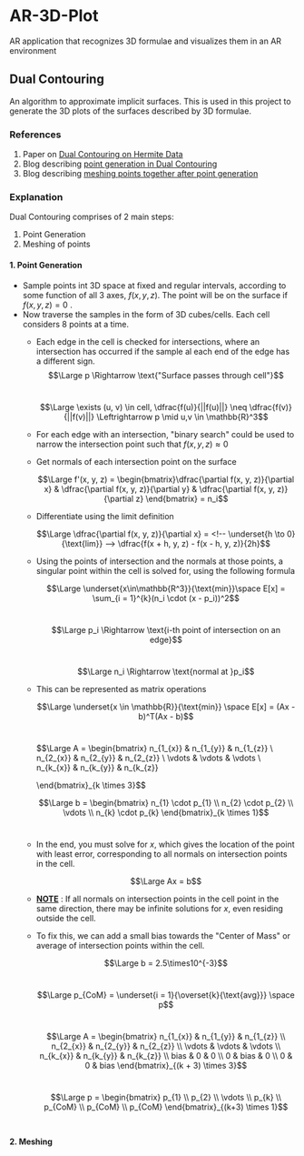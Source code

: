 # AR-3D-Plot
AR application that recognizes 3D formulae and visualizes them in an AR environment

## Dual Contouring 
An algorithm to approximate implicit surfaces. This is used in this project to generate the 3D plots of the surfaces described by 3D formulae.

### References
1. Paper on [Dual Contouring on Hermite Data](https://www.cs.rice.edu/~jwarren/papers/dualcontour.pdf)
2. Blog describing [point generation in Dual Contouring](https://www.boristhebrave.com/2018/04/15/dual-contouring-tutorial/)
3. Blog describing [meshing points together after point generation](https://bonsairobo.medium.com/smooth-voxel-mapping-a-technical-deep-dive-on-real-time-surface-nets-and-texturing-ef06d0f8ca14#a230)

### Explanation
Dual Contouring comprises of 2 main steps:
1. Point Generation 
2. Meshing of points

#### 1. Point Generation 
- Sample points int 3D space at fixed and regular intervals, according to some function of all 3 axes, $f(x, y, z)$. The point will be on the surface if $f(x, y, z) = 0$ .
- Now traverse the samples in the form of 3D cubes/cells. Each cell considers 8 points at a time.
    - Each edge in the cell is checked for intersections, where an intersection has occurred if the sample al each end of the edge has a different sign.
        <br>
        $$\Large p \Rightarrow \text{"Surface passes through cell"}$$
        <br>

        $$\Large \exists (u, v) \in cell,  \dfrac{f(u)}{||f(u)||} \neq \dfrac{f(v)}{||f(v)||} \Leftrightarrow p \mid u,v \in \mathbb{R}^3$$
        
    - For each edge with an intersection, "binary search" could be used to narrow the intersection point such that $f(x, y, z) \approx 0$

    - Get normals of each intersection point on the surface
        <br>

        $$\Large f'(x, y, z) = \begin{bmatrix}\dfrac{\partial f(x, y, z)}{\partial x} & \dfrac{\partial f(x, y, z)}{\partial y} & \dfrac{\partial f(x, y, z)}{\partial z} \end{bmatrix} = n_i$$
        
    - Differentiate using the limit definition 
        <br>

        $$\Large \dfrac{\partial f(x, y, z)}{\partial x} =  <!-- \underset{h \to 0}{\text{lim}} --> \dfrac{f(x + h, y, z) - f(x - h, y, z)}{2h}$$
        
    - Using the points of intersection and the normals at those points, a singular point within the cell is solved for, using the following formula
        <br>
        
        $$\Large \underset{x\in\mathbb{R^3}}{\text{min}}\space E[x] = \sum_{i = 1}^{k}(n_i \cdot (x - p_i))^2$$
        <br>

        $$\Large p_i \Rightarrow \text{i-th point of intersection on an edge}$$
        <br>

        $$\Large n_i \Rightarrow \text{normal at }p_i$$
        
    - This can be represented as matrix operations
        <br>

        $$\Large \underset{x \in \mathbb{R}}{\text{min}} \space  E[x] = (Ax - b)^T(Ax - b)$$
        <br> 

        $$\Large A =
        \begin{bmatrix}
            n_{1_{x}} & n_{1_{y}} & n_{1_{z}} \\
            n_{2_{x}} & n_{2_{y}} & n_{2_{z}} \\
            \vdots & \vdots & \vdots \\
            n_{k_{x}} & n_{k_{y}} & n_{k_{z}} 

        \end{bmatrix}_{k \times 3}$$
        <br>

        $$\Large b =
        \begin{bmatrix}
            n_{1} \cdot p_{1} \\
            n_{2} \cdot p_{2} \\
            \vdots \\
            n_{k} \cdot p_{k}
        \end{bmatrix}_{k \times 1}$$
        <br>
    
    - In the end, you must solve for $x$, which gives the location of the point with least error, corresponding to all normals on intersection points in the cell. 
        <br>

        $$\Large Ax = b$$
    
    - <u>**NOTE**</u> : If all normals on intersection points in the cell point in the same direction, there may be infinite solutions for $x$, even residing outside the cell.
    - To fix this, we can add a small bias towards the "Center of Mass" or average of intersection points within the cell.
        <br>

        $$\Large b = 2.5\times10^{-3}$$
        <br>

        $$\Large p_{CoM} = \underset{i = 1}{\overset{k}{\text{avg}}} \space p$$
        <br>

        $$\Large A =
        \begin{bmatrix}
            n_{1_{x}} & n_{1_{y}} & n_{1_{z}} \\
            n_{2_{x}} & n_{2_{y}} & n_{2_{z}} \\
            \vdots & \vdots & \vdots \\
            n_{k_{x}} & n_{k_{y}} & n_{k_{z}} \\
            bias & 0 & 0 \\
            0 & bias & 0 \\
            0 & 0 & bias
        \end{bmatrix}_{(k + 3) \times 3}$$
        <br>

        $$\Large p =
        \begin{bmatrix}
            p_{1} \\
            p_{2} \\
            \vdots \\
            p_{k} \\
            p_{CoM} \\
            p_{CoM} \\
            p_{CoM}
        \end{bmatrix}_{(k+3) \times 1}$$
        <br>



#### 2. Meshing
